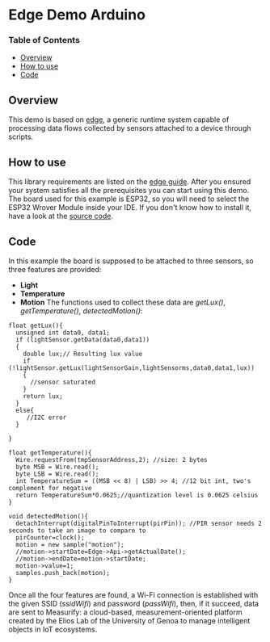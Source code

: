 # Edge Demo Arduino
### Table of Contents
- [Overview](https://github.com/measurify/edge-demo-arduino#overview)
- [How to use](https://github.com/measurify/edge-demo-arduino#how-to-use)
- [Code](https://github.com/measurify/edge-demo-arduino#code)
## Overview
This demo is based on [edge](https://github.com/Measurify/edge), a generic runtime system capable of processing data flows collected by sensors attached to a device through scripts.
## How to use
This library requirements are listed on the [edge guide](https://github.com/Measurify/edge#arduino). After you ensured your system satisfies all the prerequisites you can start using this demo.
The board used for this example is ESP32, so you will need to select the ESP32 Wrover Module inside your IDE. If you don't know how to install it, have a look at the [source code](https://github.com/Measurify/edge#Arduino-example).
## Code
In this example the board is supposed to be attached to three sensors, so three features are provided:
- **Light**
- **Temperature**
- **Motion**
The functions used to collect these data are _getLux()_, _getTemperature()_, _detectedMotion()_:
```
float getLux(){
  unsigned int data0, data1;
  if (lightSensor.getData(data0,data1))
  {
    double lux;// Resulting lux value
    if (!lightSensor.getLux(lightSensorGain,lightSensorms,data0,data1,lux)) 
    { 
      //sensor saturated
    }
    return lux;
  }
  else{
     //I2C error
  }
  
}
```
```
float getTemperature(){
  Wire.requestFrom(tmpSensorAddress,2); //size: 2 bytes 
  byte MSB = Wire.read();
  byte LSB = Wire.read();
  int TemperatureSum = ((MSB << 8) | LSB) >> 4; //12 bit int, two's complement for negative
  return TemperatureSum*0.0625;//quantization level is 0.0625 celsius
}
```
```
void detectedMotion(){
  detachInterrupt(digitalPinToInterrupt(pirPin)); //PIR sensor needs 2 seconds to take an image to compare to
  pirCounter=clock();
  motion = new sample("motion");
  //motion->startDate=Edge->Api->getActualDate();
  //motion->endDate=motion->startDate;
  motion->value=1;
  samples.push_back(motion);
}
```
Once all the four features are found, a Wi-Fi connection is established with the given SSID (_ssidWifi_) and password (_passWifi_), then, if it succeed, data are sent to Measurify: a cloud-based, measurement-oriented platform created by the Elios Lab of the University of Genoa to manage intelligent objects in IoT ecosystems.
